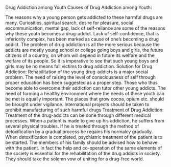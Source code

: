 Drug Addiction among Youth
Causes of Drug Addiction among Youth:












The reasons why a young person gets addicted to these harmful drugs are many.
Curiosities, spiritual search, desire for pleasure, social excommunication, mental gap, lack of self-reliance are some of the reasons why these youth becomes a drug-addict.
Lack of self-confidence, that is inferiority complex, has been marked as cause of one’s becoming a drug addict.
The problem of drug addiction is all the more serious because the addicts are mostly young school or college going boys and girls, the future citizens of a country, on whom will depend in future its welfare and the welfare of its people. So it is imperative to see that such young boys and girls may be no means fall victims to drug addiction.
Solution for Drug Addiction:
Rehabilitation of the young drug-addicts is a major social problem.
The need of raising the level of consciousness of self through proper education has been suggested as a proper step.
Those who thus become able to overcome their addiction can tutor other young addicts.
The need of forming a healthy environment where the needs of these youth can be met is equally important.
The places that grow cocoa, opium etc. should be brought under vigilance.
International projects should be taken to prohibit manufacturing of such harmful drugs
Treatment of Drug Addiction:
Treatment of the drug-addicts can be done through different medical processes. When a patient is made to give up his addiction, he suffers from several physical troubles. If he is treated through the method of detoxification by a gradual process he regains his normalcy gradually. When detoxification is completed, psychiatric treatment of the patient is to be started.
The members of his family should be advised how to behave with the patient. In fact the help and co-operation of the same elements of the society is essential for the rehabilitation of the drug addicts in society. They should take the solemn vow of uniting for a drug-free world.

